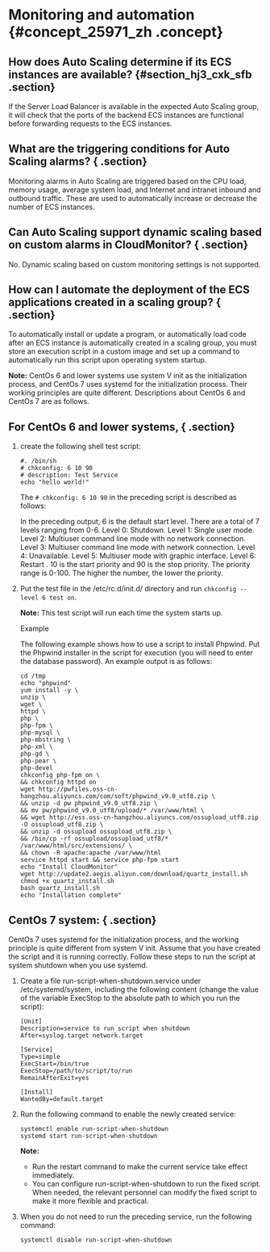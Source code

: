 # Monitoring and automation {#concept_25971_zh .concept}

## How does Auto Scaling determine if its ECS instances are available? {#section_hj3_cxk_sfb .section}

If the Server Load Balancer is available in the expected Auto Scaling group, it will check that the ports of the backend ECS instances are functional before forwarding requests to the ECS instances.

## What are the triggering conditions for Auto Scaling alarms? { .section}

Monitoring alarms in Auto Scaling are triggered based on the CPU load, memory usage, average system load, and Internet and intranet inbound and outbound traffic. These are used to automatically increase or decrease the number of ECS instances.

## Can Auto Scaling support dynamic scaling based on custom alarms in CloudMonitor? { .section}

No. Dynamic scaling based on custom monitoring settings is not supported.

## How can I automate the deployment of the ECS applications created in a scaling group? { .section}

To automatically install or update a program, or automatically load code after an ECS instance is automatically created in a scaling group, you must store an execution script in a custom image and set up a command to automatically run this script upon operating system startup.

**Note:** CentOs 6 and lower systems use system V init as the initialization process, and CentOs 7 uses systemd for the initialization process. Their working principles are quite different. Descriptions about CentOs 6 and CentOs 7 are as follows.

## For CentOs 6 and lower systems, { .section}

1.  create the following shell test script:

    ```
    #. /bin/sh
    # chkconfig: 6 10 90
    # description: Test Service
    echo "hello world!"
    
    ```

    The `# chkconfig: 6 10 90` in the preceding script is described as follows:

    In the preceding output, 6 is the default start level. There are a total of 7 levels ranging from 0-6. Level 0: Shutdown. Level 1: Single user mode. Level 2: Multiuser command line mode with no network connection. Level 3: Multiuser command line mode with network connection. Level 4: Unavailable. Level 5: Multiuser mode with graphic interface. Level 6: Restart . 10 is the start priority and 90 is the stop priority. The priority range is 0-100. The higher the number, the lower the priority.

2.  Put the test file in the /etc/rc.d/init.d/ directory and run `chkconfig --level 6 test on`.

    **Note:** This test script will run each time the system starts up.

    Example

    The following example shows how to use a script to install Phpwind. Put the Phpwind installer in the script for execution \(you will need to enter the database password\). An example output is as follows:

    ```
    cd /tmp
    echo "phpwind"
    yum install -y \
    unzip \
    wget \
    httpd \
    php \
    php-fpm \
    php-mysql \
    php-mbstring \
    php-xml \
    php-gd \
    php-pear \
    php-devel
    chkconfig php-fpm on \
    && chkconfig httpd on
    wget http://pwfiles.oss-cn-hangzhou.aliyuncs.com/com/soft/phpwind_v9.0_utf8.zip \
    && unzip -d pw phpwind_v9.0_utf8.zip \
    && mv pw/phpwind_v9.0_utf8/upload/* /var/www/html \
    && wget http://ess.oss-cn-hangzhou.aliyuncs.com/ossupload_utf8.zip -O ossupload_utf8.zip \
    && unzip -d ossupload ossupload_utf8.zip \
    && /bin/cp -rf ossupload/ossupload_utf8/* /var/www/html/src/extensions/ \
    && chown -R apache:apache /var/www/html
    service httpd start && service php-fpm start
    echo "Install CloudMonitor"
    wget http://update2.aegis.aliyun.com/download/quartz_install.sh
    chmod +x quartz_install.sh
    bash quartz_install.sh
    echo "Installation complete"
    ```


## CentOs 7 system: { .section}

CentOs 7 uses systemd for the initialization process, and the working principle is quite different from system V init. Assume that you have created the script and it is running correctly. Follow these steps to run the script at system shutdown when you use systemd.

1.  Create a file run-script-when-shutdown.service under /etc/systemd/system, including the following content \(change the value of the variable ExecStop to the absolute path to which you run the script\):

    ```
    [Unit]
    Description=service to run script when shutdown
    After=syslog.target network.target
    
    [Service]
    Type=simple
    ExecStart=/bin/true
    ExecStop=/path/to/script/to/run
    RemainAfterExit=yes
    
    [Install]
    WantedBy=default.target
    ```

2.  Run the following command to enable the newly created service:

    ```
    systemctl enable run-script-when-shutdown
    systemd start run-script-when-shutdown
    ```

    **Note:** 

    -   Run the restart command to make the current service take effect immediately.
    -   You can configure run-script-when-shutdown to run the fixed script. When needed, the relevant personnel can modify the fixed script to make it more flexible and practical.
3.  When you do not need to run the preceding service, run the following command:

    ```
    systemctl disable run-script-when-shutdown
    ```


